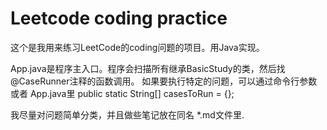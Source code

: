 # Leetcode coding practice

这个是我用来练习LeetCode的coding问题的项目。用Java实现。

App.java是程序主入口。程序会扫描所有继承BasicStudy的类，然后找@CaseRunner注释的函数调用。
如果要执行特定的问题，可以通过命令行参数或者 App.java里 public static String[] casesToRun = {};


我尽量对问题简单分类，并且做些笔记放在同名 *.md文件里.





